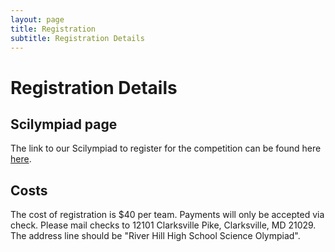 ```yaml
---
layout: page
title: Registration
subtitle: Registration Details
---
```


# Registration Details

## Scilympiad page
The link to our Scilympiad to register for the competition can be found here [here](https://scilympiad.com/md-rhsoi).

## Costs
The cost of registration is $40 per team. 
Payments will only be accepted via check. Please mail checks to 12101 Clarksville Pike, Clarksville, MD 21029. The address line should be "River Hill High School Science Olympiad".


